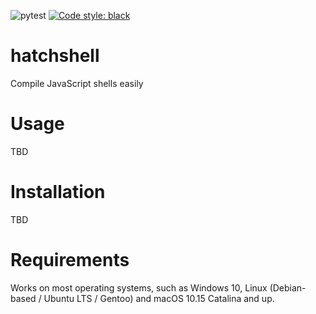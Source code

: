 ![pytest](https://github.com/nth10sd/hatchshell/workflows/pytest/badge.svg)
[![Code style: black](https://img.shields.io/badge/code%20style-black-000000.svg)](https://github.com/psf/black)

# hatchshell

Compile JavaScript shells easily

# Usage

TBD

# Installation

TBD

# Requirements

Works on most operating systems, such as Windows 10, Linux (Debian-based / Ubuntu LTS / Gentoo) and macOS 10.15 Catalina and up.
